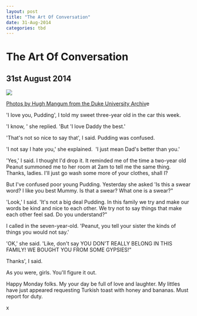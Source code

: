 ```yaml
---
layout: post
title: "The Art Of Conversation"
date: 31-Aug-2014
categories: tbd
---
```


# The Art Of Conversation

## 31st August 2014

<img class="photo-horiz" src="http://i1.wp.com/www.retronaut.com/wp-content/uploads/2014/07/The-Photographed-Woman-Rare-portraits-from-Rural-America-in-1909-Hugh-Mangum13.jpg?resize=750%2C836" />

<a href="http://www.retronaut.com/2014/08/the-casual-woman-virginia-usa/">Photos by Hugh Mangum from the Duke University Archiv</a>e

 

'I love you,   Pudding',   I told my sweet three-year old in the car this week.

'I know,  ' she replied. 'But 'I love Daddy the best.'

'That's not so nice to say that', I said. Pudding was confused.

'I not say I hate you,' she explained.  'I just mean Dad's better than you.'

'Yes,' I said. I thought I'd drop it. It reminded me of the time a two-year old Peanut summoned me to her room at 2am to tell me the same thing. Thanks, ladies. I'll just go wash some more of your clothes, shall I?

But I've confused poor young Pudding. Yesterday she asked 'Is this a swear word? I like you best Mummy. Is that a swear? What one is a swear?"

'Look,' I said. 'It's not a big deal Pudding. In this family we try and make our words be kind and nice to each other. We try not to say things that make each other feel sad. Do you understand?"

I called in the seven-year-old. 'Peanut, you tell your sister the kinds of things you would not say.'

'OK,' she said. 'Like, don't say YOU DON'T REALLY BELONG IN THIS FAMILY! WE BOUGHT YOU FROM SOME GYPSIES!"

Thanks', I said.

As you were, girls. You'll figure it out.

Happy Monday folks. My your day be full of love and laughter. My littles have just appeared requesting Turkish toast with honey and bananas. Must report for duty.

x

 
